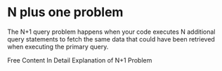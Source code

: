 # N plus one problem

The N+1 query problem happens when your code executes N additional query statements to fetch the same data that could have been retrieved when executing the primary query.

<ResourceGroupTitle>Free Content</ResourceGroupTitle>
<BadgeLink colorScheme='yellow' badgeText='Read' href='https://medium.com/doctolib/understanding-and-fixing-n-1-query-30623109fe89'>In Detail Explanation of N+1 Problem</BadgeLink>
